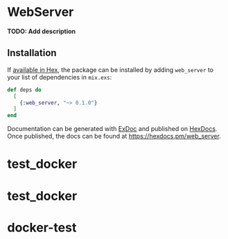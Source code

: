 # WebServer

**TODO: Add description**

## Installation

If [available in Hex](https://hex.pm/docs/publish), the package can be installed
by adding `web_server` to your list of dependencies in `mix.exs`:

```elixir
def deps do
  [
    {:web_server, "~> 0.1.0"}
  ]
end
```

Documentation can be generated with [ExDoc](https://github.com/elixir-lang/ex_doc)
and published on [HexDocs](https://hexdocs.pm). Once published, the docs can
be found at <https://hexdocs.pm/web_server>.

# test_docker
# test_docker
# docker-test
